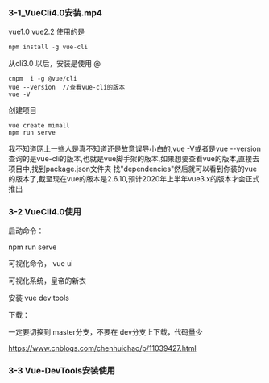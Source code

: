 ### 3-1_VueCli4.0安装.mp4



vue1.0 vue2.2 使用的是

```js
npm install -g vue-cli
```

从cli3.0 以后，安装是使用 @

```
cnpm  i -g @vue/cli
vue --version  //查看vue-cli的版本
vue -V   
```

创建项目

```
vue create mimall 
npm run serve
```



我不知道网上一些人是真不知道还是故意误导小白的,vue -V或者是vue --version查询的是vue-cli的版本,也就是vue脚手架的版本,如果想要查看vue的版本,直接去项目中,找到package.json文件夹 找"dependencies"然后就可以看到你装的vue的版本了,截至现在vue的版本是2.6.10,预计2020年上半年vue3.x的版本才会正式推出

### 3-2 VueCli4.0使用



启动命令：

npm run serve



可视化命令， vue ui

可视化系统，皇帝的新衣



安装 vue dev tools

下载：

一定要切换到 master分支，不要在 dev分支上下载，代码量少

https://www.cnblogs.com/chenhuichao/p/11039427.html



### 3-3 Vue-DevTools安装使用







 


